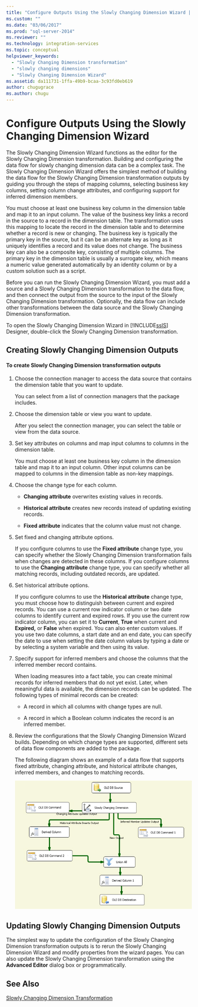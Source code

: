 ```yaml
---
title: "Configure Outputs Using the Slowly Changing Dimension Wizard | Microsoft Docs"
ms.custom: ""
ms.date: "03/06/2017"
ms.prod: "sql-server-2014"
ms.reviewer: ""
ms.technology: integration-services
ms.topic: conceptual
helpviewer_keywords: 
  - "Slowly Changing Dimension transformation"
  - "slowly changing dimensions"
  - "Slowly Changing Dimension Wizard"
ms.assetid: da111731-1ffa-49b9-bcaa-3c93fd0eb619
author: chugugrace
ms.author: chugu
---
```

# Configure Outputs Using the Slowly Changing Dimension Wizard
  The Slowly Changing Dimension Wizard functions as the editor for the Slowly Changing Dimension transformation. Building and configuring the data flow for slowly changing dimension data can be a complex task. The Slowly Changing Dimension Wizard offers the simplest method of building the data flow for the Slowly Changing Dimension transformation outputs by guiding you through the steps of mapping columns, selecting business key columns, setting column change attributes, and configuring support for inferred dimension members.

 You must choose at least one business key column in the dimension table and map it to an input column. The value of the business key links a record in the source to a record in the dimension table. The transformation uses this mapping to locate the record in the dimension table and to determine whether a record is new or changing. The business key is typically the primary key in the source, but it can be an alternate key as long as it uniquely identifies a record and its value does not change. The business key can also be a composite key, consisting of multiple columns. The primary key in the dimension table is usually a surrogate key, which means a numeric value generated automatically by an identity column or by a custom solution such as a script.

 Before you can run the Slowly Changing Dimension Wizard, you must add a source and a Slowly Changing Dimension transformation to the data flow, and then connect the output from the source to the input of the Slowly Changing Dimension transformation. Optionally, the data flow can include other transformations between the data source and the Slowly Changing Dimension transformation.

 To open the Slowly Changing Dimension Wizard in [!INCLUDE[ssIS](../../../includes/ssis-md.md)] Designer, double-click the Slowly Changing Dimension transformation.

## Creating Slowly Changing Dimension Outputs

#### To create Slowly Changing Dimension transformation outputs

1.  Choose the connection manager to access the data source that contains the dimension table that you want to update.

     You can select from a list of connection managers that the package includes.

2.  Choose the dimension table or view you want to update.

     After you select the connection manager, you can select the table or view from the data source.

3.  Set key attributes on columns and map input columns to columns in the dimension table.

     You must choose at least one business key column in the dimension table and map it to an input column. Other input columns can be mapped to columns in the dimension table as non-key mappings.

4.  Choose the change type for each column.

    -   **Changing attribute** overwrites existing values in records.

    -   **Historical attribute** creates new records instead of updating existing records.

    -   **Fixed attribute** indicates that the column value must not change.

5.  Set fixed and changing attribute options.

     If you configure columns to use the **Fixed attribute** change type, you can specify whether the Slowly Changing Dimension transformation fails when changes are detected in these columns. If you configure columns to use the **Changing attribute** change type, you can specify whether all matching records, including outdated records, are updated.

6.  Set historical attribute options.

     If you configure columns to use the **Historical attribute** change type, you must choose how to distinguish between current and expired records. You can use a current row indicator column or two date columns to identify current and expired rows. If you use the current row indicator column, you can set it to **Current**, **True** when current and **Expired,** or **False** when expired. You can also enter custom values. If you use two date columns, a start date and an end date, you can specify the date to use when setting the date column values by typing a date or by selecting a system variable and then using its value.

7.  Specify support for inferred members and choose the columns that the inferred member record contains.

     When loading measures into a fact table, you can create minimal records for inferred members that do not yet exist. Later, when meaningful data is available, the dimension records can be updated. The following types of minimal records can be created:

    -   A record in which all columns with change types are null.

    -   A record in which a Boolean column indicates the record is an inferred member.

8.  Review the configurations that the Slowly Changing Dimension Wizard builds. Depending on which change types are supported, different sets of data flow components are added to the package.

     The following diagram shows an example of a data flow that supports fixed attribute, changing attribute, and historical attribute changes, inferred members, and changes to matching records.

     ![Data flow from Slowly Changing Dimension Wizard](../../media/dimensionwizard.gif "Data flow from Slowly Changing Dimension Wizard")

## Updating Slowly Changing Dimension Outputs
 The simplest way to update the configuration of the Slowly Changing Dimension transformation outputs is to rerun the Slowly Changing Dimension Wizard and modify properties from the wizard pages. You can also update the Slowly Changing Dimension transformation using the **Advanced Editor** dialog box or programmatically.

## See Also
 [Slowly Changing Dimension Transformation](slowly-changing-dimension-transformation.md)


